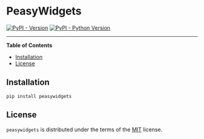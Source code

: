 # PeasyWidgets

[![PyPI - Version](https://img.shields.io/pypi/v/peasywidgets.svg)](https://pypi.org/project/peasywidgets)
[![PyPI - Python Version](https://img.shields.io/pypi/pyversions/peasywidgets.svg)](https://pypi.org/project/peasywidgets)

-----

**Table of Contents**

- [Installation](#installation)
- [License](#license)

## Installation

```console
pip install peasywidgets
```

## License

`peasywidgets` is distributed under the terms of the [MIT](https://spdx.org/licenses/MIT.html) license.
